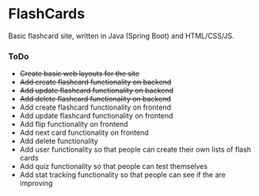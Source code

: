 # FlashCards
Basic flashcard site, written in Java (Spring Boot) and HTML/CSS/JS.


### ToDo
* ~~Create basic web layouts for the site~~
* ~~Add create flashcard functionality on backend~~
* ~~Add update flashcard functionality on backend~~
* ~~Add delete flashcard functionality on backend~~
* Add create flashcard functionality on frontend
* Add update flashcard functionality on frontend
* Add flip functionality on frontend
* Add next card functionality on frontend
* Add delete functionality
* Add user functionality so that people can create their own lists of flash cards
* Add quiz functionality so that people can test themselves
* Add stat tracking functionality so that people can see if the are improving
